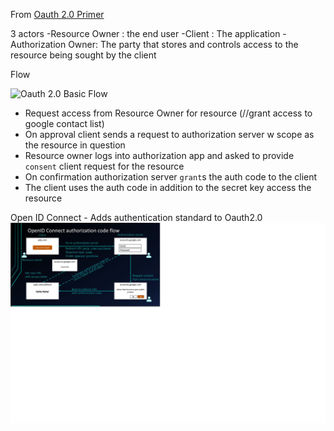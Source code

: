 From [Oauth 2.0 Primer](https://www.youtube.com/watch?v=996OiexHze0)

3 actors
  -Resource Owner : the end user
  -Client         : The application
  -Authorization Owner: The party that stores and controls access to the resource being sought by the client

Flow

![Oauth 2.0 Basic Flow](images/Outh2_O.png)

- Request access from Resource Owner for resource (//grant access to google contact list)
- On approval client sends a request to authorization server w scope as the resource in question
- Resource owner logs into authorization app and asked to provide ```consent``` client request for the resource
- On confirmation authorization server ```grant```s the auth code to the client
- The client uses the auth code in addition to the secret key access the resource

Open ID Connect - Adds authentication standard to Oauth2.0
![OpenID Connect](images/OpenIDConnect.png)
